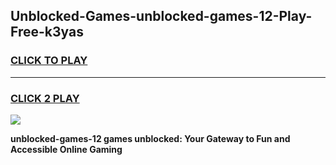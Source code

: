 
## Unblocked-Games-unblocked-games-12-Play-Free-k3yas
<h3>
<a href="https://premium76.site?title=unblocked-games-12&ref=17A">CLICK TO PLAY</a></h3>
<hr>

<h3>
<a href="https://premium76.site?title=unblocked-games-12&ref=17A">CLICK 2 PLAY</a>
  
</h3>

<a href="https://premium76.site?title=unblocked-games-12&ref=17A"><img src="https://clearcache.store/games.png"></a>


**unblocked-games-12 games unblocked: Your Gateway to Fun and Accessible Online Gaming**
